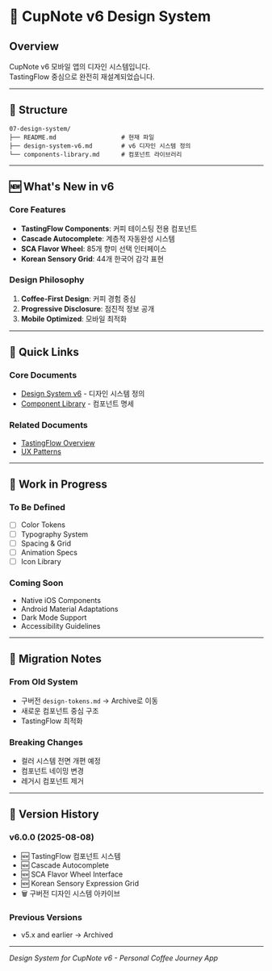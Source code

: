 # 🎨 CupNote v6 Design System

## Overview
CupNote v6 모바일 앱의 디자인 시스템입니다.  
TastingFlow 중심으로 완전히 재설계되었습니다.

---

## 📁 Structure

```
07-design-system/
├── README.md                  # 현재 파일
├── design-system-v6.md        # v6 디자인 시스템 정의
└── components-library.md      # 컴포넌트 라이브러리
```

---

## 🆕 What's New in v6

### Core Features
- **TastingFlow Components**: 커피 테이스팅 전용 컴포넌트
- **Cascade Autocomplete**: 계층적 자동완성 시스템
- **SCA Flavor Wheel**: 85개 향미 선택 인터페이스
- **Korean Sensory Grid**: 44개 한국어 감각 표현

### Design Philosophy
1. **Coffee-First Design**: 커피 경험 중심
2. **Progressive Disclosure**: 점진적 정보 공개
3. **Mobile Optimized**: 모바일 최적화

---

## 🎯 Quick Links

### Core Documents
- [Design System v6](./design-system-v6.md) - 디자인 시스템 정의
- [Component Library](./components-library.md) - 컴포넌트 명세

### Related Documents
- [TastingFlow Overview](../05-features/tasting-flow/tasting-flow-overview.md)
- [UX Patterns](../08-ux-patterns/interaction-patterns.md)

---

## 🚧 Work in Progress

### To Be Defined
- [ ] Color Tokens
- [ ] Typography System
- [ ] Spacing & Grid
- [ ] Animation Specs
- [ ] Icon Library

### Coming Soon
- Native iOS Components
- Android Material Adaptations
- Dark Mode Support
- Accessibility Guidelines

---

## 📝 Migration Notes

### From Old System
- 구버전 `design-tokens.md` → Archive로 이동
- 새로운 컴포넌트 중심 구조
- TastingFlow 최적화

### Breaking Changes
- 컬러 시스템 전면 개편 예정
- 컴포넌트 네이밍 변경
- 레거시 컴포넌트 제거

---

## 🔄 Version History

### v6.0.0 (2025-08-08)
- 🆕 TastingFlow 컴포넌트 시스템
- 🆕 Cascade Autocomplete
- 🆕 SCA Flavor Wheel Interface
- 🆕 Korean Sensory Expression Grid
- 🗑️ 구버전 디자인 시스템 아카이브

### Previous Versions
- v5.x and earlier → Archived

---

*Design System for CupNote v6 - Personal Coffee Journey App*